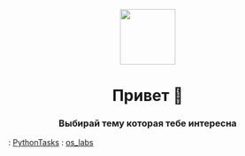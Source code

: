 <div id="header" align="center">
  <img src="https://media.giphy.com/media/M9gbBd9nbDrOTu1Mqx/giphy.gif" width="100"/>
</div>
<h1 align="center">
  Привет 👋
</h1>
<h3 align="center">
  Выбирай тему которая тебе интересна
</h3>
: <a href="https://github.com/ZadireyEvgeny/Python" >PythonTasks</a> 
: <a href="https://github.com/ZadireyEvgeny/os_labs">os_labs</a>

